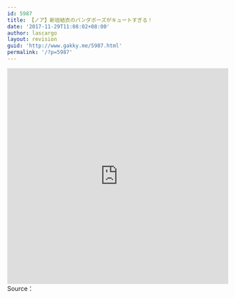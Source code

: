 ```yaml
---
id: 5987
title: 【ノア】新垣結衣のパンダポーズがキュートすぎる！
date: '2017-11-29T11:08:02+08:00'
author: lascargo
layout: revision
guid: 'http://www.gakky.me/5987.html'
permalink: '/?p=5987'
---
```


<iframe allowfullscreen="allowfullscreen" frameborder="0" height="498" loading="lazy" src="http://player.youku.com/embed/XMzE5MTUzNTI2MA==" width="510"></iframe>  
Source：<https://www.youtube.com/watch?v=d3D06wpvgnw>